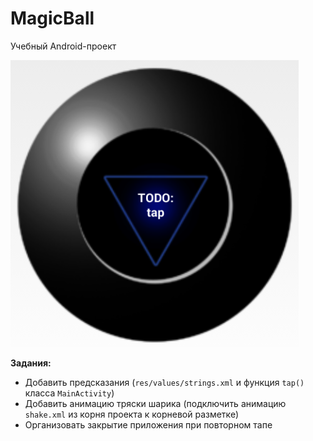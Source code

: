 # MagicBall

Учебный Android-проект 

![MagicBall](pic.png)

**Задания:**

* Добавить предсказания (`res/values/strings.xml` и функция `tap()` класса `MainActivity`)
* Добавить анимацию тряски шарика (подключить анимацию `shake.xml` из корня проекта к корневой разметке)
* Организовать закрытие приложения при повторном тапе
